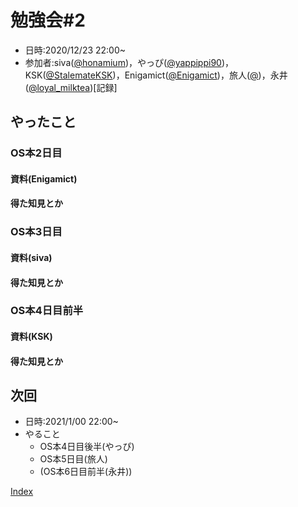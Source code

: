 # 勉強会#2
- 日時:2020/12/23 22:00~
- 参加者:siva([@honamium](https://twitter.com/honamium/ "twitter"))，やっぴ([@yappippi90](https://twitter.com/yappippi90/ "twitter"))，KSK([@StalemateKSK](https://twitter.com/StalemateKSK/ "twitter"))，Enigamict([@Enigamict](https://twitter.com/Enigamict/ "twitter"))，旅人([@](https://twitter.com// "twitter"))，永井([@loyal_milktea](https://twitter.com/loyal_milktea/ "twitter"))[記録]

## やったこと

### OS本2日目
#### 資料(Enigamict)

#### 得た知見とか


### OS本3日目
#### 資料(siva)

#### 得た知見とか

### OS本4日目前半
#### 資料(KSK)

#### 得た知見とか


## 次回
- 日時:2021/1/00 22:00~
- やること
  - OS本4日目後半(やっぴ)
  - OS本5日目(旅人)
  - (OS本6日目前半(永井))


<!-- [3回目](3day_log "議事録") -->

[Index](index)

